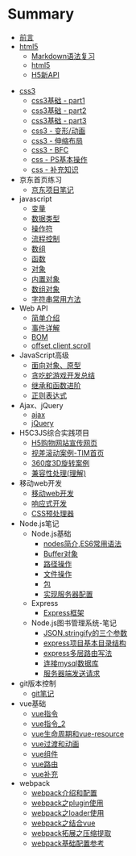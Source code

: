 # Summary

* [前言](README.md)
* [html5]()
  * [Markdown语法复习](./html5/Markdown语法遗忘点.md)
  * [html5](./html5/html5.md)
  * [H5新API](html5/H5新API.md)

- [css3]()
  - [css3基础 - part1](css3/css_part1.md)
  - [css3基础 - part2](css3/css_part2.md)
  - [css3基础 - part3](css3/css_part3.md)
  - [css3 - 变形/动画](css3/css_part4.md)
  - [css3 - 伸缩布局](css3/css_part5.md)
  - [css3 - BFC](css3/css_BFC.md)
  - [css - PS基本操作](css3/css_ps基本操作.md)
  - [css - 补充知识](css3/css_补充知识.md)
- 京东首页练习
  - [京东项目笔记](jd_note/jd_note.md)
- javascript
  - [变量](javascript/1.变量.md)
  - [数据类型](javascript/2.数据类型.md)
  - [操作符](javascript/3.操作符.md)
  - [流程控制](javascript/4.流程控制.md)
  - [数组](javascript/5.数组.md)
  - [函数](javascript/6.函数.md)
  - [对象](javascript/7.对象.md)
  - [内置对象](javascript/8.内置对象.md)
  - [数组对象](javascript/9.数组对象.md)
  - [字符串常用方法](javascript/10.字符串常用方法.md)
- Web API
  - [简单介绍](WebAPI/WebAPI_part1.md)
  - [事件详解](WebAPI/WebAPI_part2_事件详解.md)
  - [BOM](WebAPI/WebAPI_part3_BOM.md)
  - [offset,client,scroll](WebAPI/WebAPI_part4_offset_client_scroll.md)
- JavaScript高级
  - [面向对象、原型](JavaScript高级/part1.md)
  - [贪吃蛇游戏开发总结](JavaScript高级/part2_贪吃蛇游戏总结.md)
  - [继承和函数进阶](JavaScript高级/part3_继承和函数进阶.md)
  - [正则表达式](JavaScript高级/part4_正则表达式.md)
- Ajax、jQuery
  - [ajax](Ajax、jQuery/ajax.md)
  - [jQuery](Ajax、jQuery/jQuery.md)
- H5C3JS综合实践项目
  - [H5购物网站宣传网页](H5C3js综合实践项目/H5购物网站宣传网站/购物网站宣传页面.md)
  - [视差滚动案例-TIM首页](H5C3js综合实践项目/视差滚动案例/视差滚动案例.md)
  - [360度3D旋转案例](H5C3js综合实践项目/360度3d旋转/360度3d旋转.md)
  - [兼容性处理(理解)](H5C3js综合实践项目/H5购物网站宣传网站/兼容性处理.md)
- 移动web开发
  - [移动web开发](移动web开发/1.移动web开发.md)
  - [响应式开发](移动web开发/2.响应式开发.md)
  - [CSS预处理器](移动web开发/3.CSS预处理器.md)
- Node.js笔记
  - Node.js基础
    - [nodes简介,ES6常用语法](nodejs笔记/nodejs基础/1.nodejs简介ES6常用语法.md)
    - [Buffer对象](nodejs笔记/nodejs基础/2.Buffer对象.md)
    - [路径操作](nodejs笔记/nodejs基础/3.路径操作.md)
    - [文件操作](nodejs笔记/nodejs基础/4.文件操作.md)
    - [包](nodejs笔记/nodejs基础/5.包.md)
    - [实现服务器配置](nodejs笔记/nodejs基础/6.实现服务器配置.md)
  - Express
    - [Express框架](nodejs笔记/Express/1.express框架.md)
  - Node.js图书管理系统-笔记
    - [JSON.stringify的三个参数](nodejs笔记/nodejs图书管理系统/part1-JSON.stringify的三个参数.md)
    - [express项目基本目录结构](nodejs笔记/nodejs图书管理系统/part2-express项目基本目录结构.md)
    - [express多层路由写法](nodejs笔记/nodejs图书管理系统/part3-express多层路由写法.md)
    - [连接mysql数据库](nodejs笔记/nodejs图书管理系统/part4-连接mysql数据库.md)
    - [服务器端发送请求](nodejs笔记/nodejs图书管理系统/part5-服务器端发送请求.md)
- git版本控制
  - [git笔记](git笔记/git笔记.md)
- vue基础
  - [vue指令](vue基础/vue指令.md)
  - [vue指令_2](vue基础/vue指令_2.md)
  - [vue生命周期和vue-resource](vue基础/vue生命周期和vue-resource.md)
  - [vue过渡和动画](vue基础/vue过渡和动画.md)
  - [vue组件](vue基础/vue组件.md)
  - [vue路由](vue基础/vue路由.md)
  - [vue补充](vue基础/vue补充.md)
- webpack
  - [webpack介绍和配置](webpack/webpack介绍和配置.md)
  - [webpack之plugin使用](webpack/webpack之plugin使用.md)
  - [webpack之loader使用](webpack/webpack之loader使用.md)
  - [webpack之结合vue](webpack/webpack之结合vue.md)
  - [webpack拓展之压缩提取](webpack/webpack拓展之压缩提取.md)
  - [webpack基础配置参考](webpack/webpack基础配置参考.md)
